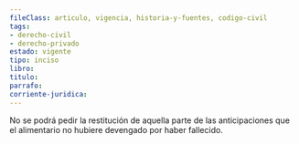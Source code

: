 ```yaml
---
fileClass: articulo, vigencia, historia-y-fuentes, codigo-civil
tags:
- derecho-civil
- derecho-privado
estado: vigente
tipo: inciso
libro:
titulo:
parrafo:
corriente-juridica:
---
```

No se podrá pedir la restitución de aquella parte de las anticipaciones que el alimentario no hubiere devengado por haber fallecido.